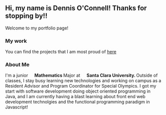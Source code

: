<h2> Hi, my name is Dennis O'Connell! Thanks for stopping by!!</h2>

<p>Welcome to my portfolio page! </p> 
<h3> My work </h3>
<p> You can find the projects that I am most proud of <a href="https://dennisoconnell.github.io/portfolio/"> here </a> </p>

<h3> About Me </h3>
<p>
I'm a junior <img src="https://upload.wikimedia.org/wikipedia/commons/thumb/2/2e/Pi-symbol.svg/1058px-Pi-symbol.svg.png" width="13"/> <b>Mathematics </b> Major at <img src="https://upload.wikimedia.org/wikipedia/commons/thumb/0/05/Santa_Clara_Broncos_logo.svg/1200px-Santa_Clara_Broncos_logo.svg.png" width="13"/> <b> Santa Clara University. </b> Outside of classes, I stay busy learning new technologies and working on campus as a Resident Advisor and Program Coordinator for Special Olympics. I got my start with software development doing object oriented programming in Java, and I am currently having a blast learning about front end web development technolgies and the functional programming paradigm in Javascript! </p>
